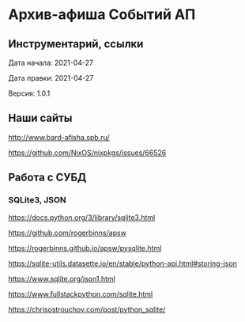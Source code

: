 Архив-афиша Событий АП
=================================

Инструментарий, ссылки
---------------------------------

Дата начала: 2021-04-27

Дата правки: 2021-04-27

Версия: 1.0.1

Наши сайты
---------------------------------

http://www.bard-afisha.spb.ru/

https://github.com/NixOS/nixpkgs/issues/66526

Работа с СУБД
---------------------------------

### SQLite3, JSON

https://docs.python.org/3/library/sqlite3.html

https://github.com/rogerbinns/apsw

https://rogerbinns.github.io/apsw/pysqlite.html

https://sqlite-utils.datasette.io/en/stable/python-api.html#storing-json

https://www.sqlite.org/json1.html

https://www.fullstackpython.com/sqlite.html

https://chrisostrouchov.com/post/python_sqlite/
